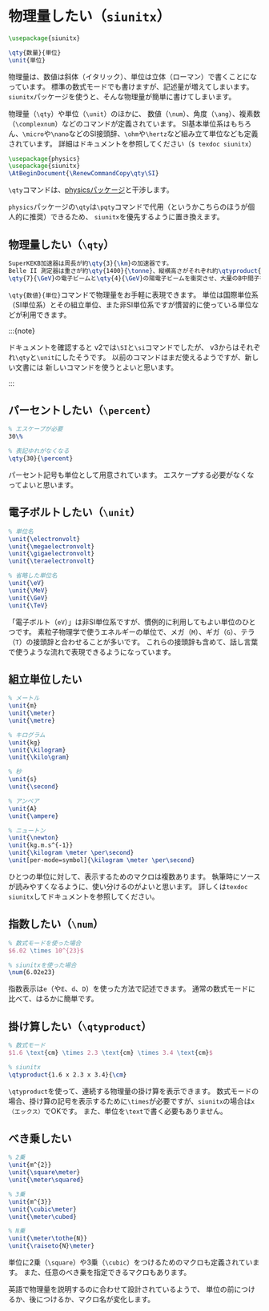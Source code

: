 # 物理量したい（``siunitx``）

```latex
\usepackage{siunitx}

\qty{数量}{単位}
\unit{単位}
```

物理量は、数値は斜体（イタリック）、単位は立体（ローマン）で書くことになっています。
標準の数式モードでも書けますが、記述量が増えてしまいます。
`siunitx`パッケージを使うと、そんな物理量が簡単に書けてしまいます。

物理量（`\qty`）や単位（`\unit`）のほかに、
数値（`\num`）、角度（`\ang`）、複素数（`\complexnum`）などのコマンドが定義されています。
SI基本単位系はもちろん、`\micro`や`\nano`などのSI接頭辞、`\ohm`や`\hertz`など組み立て単位なども定義されています。
詳細はドキュメントを参照してください（`$ texdoc siunitx`）

```latex
\usepackage{physics}
\usepackage{siunitx}
\AtBeginDocument{\RenewCommandCopy\qty\SI}
```

`\qty`コマンドは、[physicsパッケージ](./latex-physics.md)と干渉します。

`physics`パッケージの`\qty`は`\pqty`コマンドで代用（というかこちらのほうが個人的に推奨）できるため、
`siunitx`を優先するように置き換えます。

## 物理量したい（`\qty`）

```latex
SuperKEKB加速器は周長が約\qty{3}{\km}の加速器です。
Belle II 測定器は重さが約\qty{1400}{\tonne}、縦横高さがそれぞれ約\qtyproduct{8 x 8 x 8}{\meter}の巨大な装置です。
\qty{7}{\GeV}の電子ビームと\qty{4}{\GeV}の陽電子ビームを衝突させ、大量のB中間子を生成します。
```

`\qty{数値}{単位}`コマンドで物理量をお手軽に表現できます。
単位は国際単位系（SI単位系）とその組立単位、また非SI単位系ですが慣習的に使っている単位などが利用できます。

:::{note}

ドキュメントを確認すると
v2では`\SI`と`\si`コマンドでしたが、
v3からはそれぞれ`\qty`と`\unit`にしたそうです。
以前のコマンドはまだ使えるようですが、新しい文書には
新しいコマンドを使うとよいと思います。

:::

## パーセントしたい（`\percent`）

```latex
% エスケープが必要
30\%

% 表記ゆれがなくなる
\qty{30}{\percent}
```

パーセント記号も単位として用意されています。
エスケープする必要がなくなってよいと思います。

## 電子ボルトしたい（`\unit`）

```latex
% 単位名
\unit{\electronvolt}
\unit{\megaelectronvolt}
\unit{\gigaelectronvolt}
\unit{\teraelectronvolt}

% 省略した単位名
\unit{\eV}
\unit{\MeV}
\unit{\GeV}
\unit{\TeV}
```

「電子ボルト（``eV``）」は非SI単位系ですが、慣例的に利用してもよい単位のひとつです。
素粒子物理学で使うエネルギーの単位で、メガ（``M``）、ギガ（``G``）、テラ（``T``）の接頭辞と合わせることが多いです。
これらの接頭辞も含めて、話し言葉で使うような流れで表現できるようになっています。

## 組立単位したい

```latex
% メートル
\unit{m}
\unit{\meter}
\unit{\metre}

% キログラム
\unit{kg}
\unit{\kilogram}
\unit{\kilo\gram}

% 秒
\unit{s}
\unit{\second}

% アンペア
\unit{A}
\unit{\ampere}

% ニュートン
\unit{\newton}
\unit{kg.m.s^{-1}}
\unit{\kilogram \meter \per\second}
\unit[per-mode=symbol]{\kilogram \meter \per\second}
```

ひとつの単位に対して、表示するためのマクロは複数あります。
執筆時にソースが読みやすくなるように、使い分けるのがよいと思います。
詳しくは``texdoc siunitx``してドキュメントを参照してください。

## 指数したい（`\num`）

```latex
% 数式モードを使った場合
$6.02 \times 10^{23}$

% siunitxを使った場合
\num{6.02e23}
```

指数表示は``e``（や``E``、``d``、``D``）を使った方法で記述できます。
通常の数式モードに比べて、はるかに簡単です。

## 掛け算したい（`\qtyproduct`）

```latex
% 数式モード
$1.6 \text{cm} \times 2.3 \text{cm} \times 3.4 \text{cm}$

% siunitx
\qtyproduct{1.6 x 2.3 x 3.4}{\cm}
```

``\qtyproduct``を使って、連続する物理量の掛け算を表示できます。
数式モードの場合、掛け算の記号を表示するために``\times``が必要ですが、``siunitx``の場合は``x（エックス）``でOKです。
また、単位を``\text``で書く必要もありません。

## べき乗したい

```latex
% 2乗
\unit{m^{2}}
\unit{\square\meter}
\unit{\meter\squared}

% 3乗
\unit{m^{3}}
\unit{\cubic\meter}
\unit{\meter\cubed}

% N乗
\unit{\meter\tothe{N}}
\unit{\raiseto{N}\meter}
```

単位に2乗（``\square``）や3乗（``\cubic``）をつけるためのマクロも定義されています。
また、任意のべき乗を指定できるマクロもあります。

英語で物理量を説明するのに合わせて設計されているようで、
単位の前につけるか、後につけるか、マクロ名が変化します。
